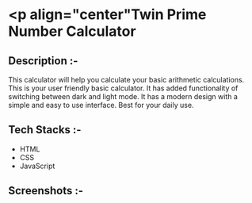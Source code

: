 # <p align="center"Twin Prime Number Calculator</p>

## Description :-

This calculator will help you calculate your basic arithmetic calculations. This is your user friendly basic calculator. It has added functionality of switching between dark and light mode. It has a modern design with a simple and easy to use interface. Best for your daily use.

## Tech Stacks :-

- HTML
- CSS
- JavaScript

## Screenshots :-


